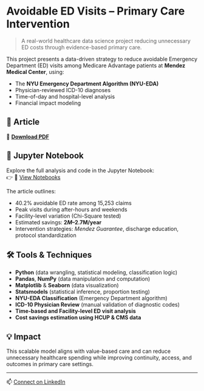 # Avoidable ED Visits – Primary Care Intervention

> A real-world healthcare data science project reducing unnecessary ED costs through evidence-based primary care.

This project presents a data-driven strategy to reduce avoidable Emergency Department (ED) visits among Medicare Advantage patients at **Mendez Medical Center**, using:

- The **NYU Emergency Department Algorithm (NYU-EDA)**
- Physician-reviewed ICD-10 diagnoses
- Time-of-day and hospital-level analysis
- Financial impact modeling

## 📄 Article
📄 [**Download PDF**](./Bandeira_Using_NYU_ED_Algorithm_to_Reduce_Avoidable_Visits_June2025.pdf)

## 📂 Jupyter Notebook

Explore the full analysis and code in the Jupyter Notebook:  
👉 📓 [View Notebooks](./notebooks/)


The article outlines:
- 40.2% avoidable ED rate among 15,253 claims
- Peak visits during after-hours and weekends
- Facility-level variation (Chi-Square tested)
- Estimated savings: **$2M–$2.7M/year**
- Intervention strategies: *Mendez Guarantee*, discharge education, protocol standardization

  
## 🛠️ Tools & Techniques
- **Python** (data wrangling, statistical modeling, classification logic)
- **Pandas**, **NumPy** (data manipulation and computation)
- **Matplotlib** & **Seaborn** (data visualization)
- **Statsmodels** (statistical inference, proportion testing)
- **NYU-EDA Classification** (Emergency Department algorithm)
- **ICD-10 Physician Review** (manual validation of diagnostic codes)
- **Time-based and Facility-level ED visit analysis**
- **Cost savings estimation using HCUP & CMS data**



## 💡 Impact
This scalable model aligns with value-based care and can reduce unnecessary healthcare spending while improving continuity, access, and outcomes in primary care settings.

---

📫 [Connect on LinkedIn](https://www.linkedin.com/in/thiago-bandeira-ai/)

